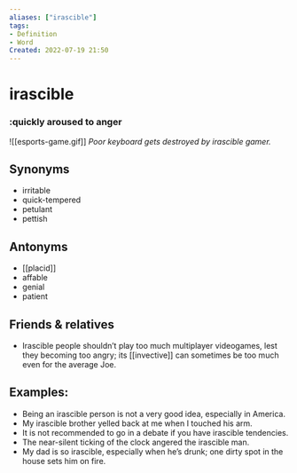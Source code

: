 ```yaml
---
aliases: ["irascible"]
tags:
- Definition 
- Word
Created: 2022-07-19 21:50  
---
```

# irascible
### :quickly aroused to anger

![[esports-game.gif]]
*Poor keyboard gets destroyed by irascible gamer.*

## Synonyms 
- irritable 
- quick-tempered 
- petulant 
- pettish 

## Antonyms 
- [[placid]] 
- affable 
- genial 
- patient 

## Friends & relatives
- Irascible people shouldn’t play too much multiplayer videogames, lest they becoming too angry; its [[invective]] can sometimes be too much even for the average Joe. 

## Examples: 
- Being an irascible person is not a very good idea, especially in America. 
- My irascible brother yelled back at me when I touched his arm. 
- It is not recommended to go in a debate if you have irascible tendencies. 
- The near-silent ticking of the clock angered the irascible man. 
- My dad is so irascible, especially when he’s drunk; one dirty spot in the house sets him on fire.